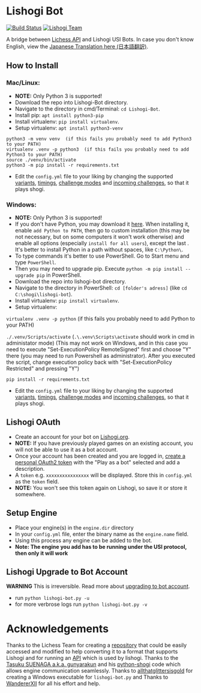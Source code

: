 # Lishogi Bot

[![Build Status](https://github.com/TheYoBots/Lishogi-Bot/workflows/Python%20application/badge.svg)](https://github.com/TheYoBots/Lishogi-Bot/actions)
[![Lishogi Team](https://img.shields.io/badge/Lishogi_Team-%40Team-blue.svg)](https://lishogi.org/team/yobot_v2-shogi)

A bridge between [Lichess API](https://lichess.org/api#tag/Bot) and Lishogi USI Bots. In case you don't know English, view the [Japanese Translation here (日本語翻訳)](https://github.com/TheYoBots/Lishogi-Bot/wiki/Japanese-Translation).

## How to Install

### Mac/Linux:
- **NOTE:** Only Python 3 is supported!
- Download the repo into Lishogi-Bot directory.
- Navigate to the directory in cmd/Terminal: `cd Lishogi-Bot`.
- Install pip: `apt install python3-pip`
- Install virtualenv: `pip install virtualenv`.
- Setup virtualenv: `apt install python3-venv`
```
python3 -m venv venv  (if this fails you probably need to add Python3 to your PATH)
virtualenv .venv -p python3  (if this fails you probably need to add Python3 to your PATH)
source ./venv/bin/activate
python3 -m pip install -r requirements.txt
```
- Edit the `config.yml` file to your liking by changing the supported [variants](https://github.com/TheYoBots/Lishogi-Bot/blob/c746023ce8bc95ab7c0f3810921675a8b96610e8/config.yml#L33), [timings](https://github.com/TheYoBots/Lishogi-Bot/blob/c746023ce8bc95ab7c0f3810921675a8b96610e8/config.yml#L36), [challenge modes](https://github.com/TheYoBots/Lishogi-Bot/blob/c746023ce8bc95ab7c0f3810921675a8b96610e8/config.yml#L43) and [incoming challenges](https://github.com/TheYoBots/Lishogi-Bot/blob/c746023ce8bc95ab7c0f3810921675a8b96610e8/config.yml#L26), so that it plays shogi.

### Windows:
- **NOTE:** Only Python 3 is supported!
- If you don't have Python, you may download it [here](https://www.python.org/downloads/). When installing it, enable `add Python to PATH`, then go to custom installation (this may be not necessary, but on some computers it won't work otherwise) and enable all options (especially `install for all users`), except the last . It's better to install Python in a path without spaces, like `C:\Python\`.
- To type commands it's better to use PowerShell. Go to Start menu and type `PowerShell`.
- Then you may need to upgrade pip. Execute `python -m pip install --upgrade pip` in PowerShell.
- Download the repo into lishogi-bot directory.
- Navigate to the directory in PowerShell: `cd [folder's adress]` (like `cd C:\shogi\lishogi-bot`).
- Install virtualenv: `pip install virtualenv`.
- Setup virtualenv:

`virtualenv .venv -p python` (if this fails you probably need to add Python to your PATH)

`./.venv/Scripts/activate` (`.\.venv\Scripts\activate` should work in cmd in administator mode) (This may not work on Windows, and in this case you need to execute "Set-ExecutionPolicy RemoteSigned" first and choose "Y" there (you may need to run Powershell as administrator). After you executed the script, change execution policy back with "Set-ExecutionPolicy Restricted" and pressing "Y")

`pip install -r requirements.txt`
- Edit the `config.yml` file to your liking by changing the supported [variants](https://github.com/TheYoBots/Lishogi-Bot/blob/c746023ce8bc95ab7c0f3810921675a8b96610e8/config.yml#L33), [timings](https://github.com/TheYoBots/Lishogi-Bot/blob/c746023ce8bc95ab7c0f3810921675a8b96610e8/config.yml#L36), [challenge modes](https://github.com/TheYoBots/Lishogi-Bot/blob/c746023ce8bc95ab7c0f3810921675a8b96610e8/config.yml#L43) and [incoming challenges](https://github.com/TheYoBots/Lishogi-Bot/blob/c746023ce8bc95ab7c0f3810921675a8b96610e8/config.yml#L26), so that it plays shogi.

## Lishogi OAuth
- Create an account for your bot on [Lishogi.org](https://lishogi.org/signup).
- **NOTE:** If you have previously played games on an existing account, you will not be able to use it as a bot account.
- Once your account has been created and you are logged in, [create a personal OAuth2 token](https://lishogi.org/account/oauth/token/create) with the "Play as a bot" selected and add a description.
- A `token` e.g. `xxxxxxxxxxxxxxxx` will be displayed. Store this in `config.yml` as the `token` field.
- **NOTE:** You won't see this token again on Lishogi, so save it or store it somewhere.

## Setup Engine
- Place your engine(s) in the `engine.dir` directory
- In your `config.yml` file, enter the binary name as the `engine.name` field.
- Using this process any engine can be added to the bot.
- **Note: The engine you add has to be running under the USI protocol, then only it will work**


## Lishogi Upgrade to Bot Account
**WARNING** This is irreversible. Read more about [upgrading to bot account](https://lichess.org/api#operation/botAccountUpgrade).
- run `python lishogi-bot.py -u`
- for more verbrose logs run `python lishogi-bot.py -v`

# Acknowledgements
Thanks to the Lichess Team for creating a [repository](https://github.com/ShailChoksi/lichess-bot) that could be easily accessed and modified to help converting it to a format that supports Lishogi and for running an [API](https://lichess.org/api) which is used by lishogi. Thanks to the [Tasuku SUENAGA a.k.a. gunyarakun](https://github.com/gunyarakun) and his [python-shogi](https://github.com/gunyarakun) code which allows engine communication seamlessly. Thanks to [allthatglittersisgold](https://github.com/allthatglittersisgold) for creating a Windows executable for `lishogi-bot.py` and Thanks to  [WandererXII](https://github.com/WandererXII) for all his effort and help.
